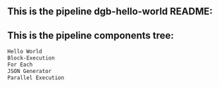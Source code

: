 ## This is the pipeline dgb-hello-world README:
## This is the pipeline components tree:
```bash
Hello World
Block-Execution
For Each
JSON Generator
Parallel Execution
```
